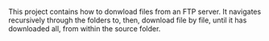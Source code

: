 This project contains how to donwload files from an FTP server. It navigates recursively through the folders to, then, download file by file, until it has downloaded all, from within the source folder.
